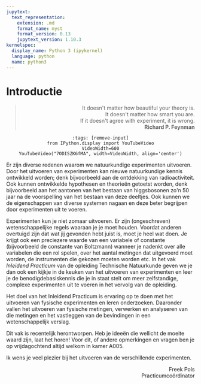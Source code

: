 ```yaml
---
jupytext:
  text_representation:
    extension: .md
    format_name: myst
    format_version: 0.13
    jupytext_version: 1.10.3
kernelspec:
  display_name: Python 3 (ipykernel)
  language: python
  name: python3
---
```


# Introductie

<div style='text-align: right;'>

> It doesn't matter how beautiful your theory is.\
> It doesn't matter how smart you are.\
> If it doesn't agree with experiment, it is wrong.\
**Richard P. Feynman**

</div>

<div style='text-align: center;'>

```{code-cell} ipython3
:tags: [remove-input]
from IPython.display import YouTubeVideo
VideoWidth=600
YouTubeVideo("7ODISZK6fMA", width=VideoWidth, align='center')
```

</div>

Er zijn diverse redenen waarom we natuurkundige experimenten uitvoeren. Door het uitvoeren van experimenten kan nieuwe natuurkundige kennis ontwikkeld worden; denk bijvoorbeeld aan de ontdekking van radioactiviteit. Ook kunnen ontwikkelde hypothesen en theorieën getoetst worden, denk bijvoorbeeld aan het aantonen van het bestaan van higgsbosonen zo'n 50 jaar na de voorspelling van het bestaan van deze deeltjes. Ook kunnen we de eigenschappen van diverse systemen nagaan en deze beter begrijpen door experimenten uit te voeren.

Experimenten kun je niet zomaar uitvoeren. Er zijn (ongeschreven) wetenschappelijke regels waaraan je je moet houden. Voordat anderen overtuigd zijn dat wat jij gevonden hebt juist is, moet je heel wat doen. Je krijgt ook een preciezere waarde van een variabele of constante (bijvoorbeeld de constante van Boltzmann) wanneer je nadenkt over alle variabelen die een rol spelen, over het aantal metingen dat uitgevoerd moet worden, de instrumenten die gekozen moeten worden etc. In het vak *Inleidend Practicum* van de opleiding Technische Natuurkunde geven we je dan ook een kijkje in de keuken van het uitvoeren van experimenten en leer je de benodigdebasiskennis die je in staat stelt om meer zelfstandige, complexe experimenten uit te voeren in het vervolg van de opleiding.

Het doel van het Inleidend Practicum is ervaring op te doen met het uitvoeren van fysische experimenten en leren onderzoeken. Daaronder vallen het uitvoeren van fysische metingen, verwerken en analyseren van die metingen en het vastleggen van de bevindingen in een wetenschappelijk verslag.

Dit vak is recentelijk herontworpen. Heb je ideeën die wellicht de moeite waard zijn, laat het horen! Voor dit, of andere opmerkingen en vragen ben je op vrijdagochtend altijd welkom in kamer A005.

Ik wens je veel plezier bij het uitvoeren van de verschillende experimenten.

<div style='text-align: right;'>

Freek Pols\
Practicumcoördinator

</div>
